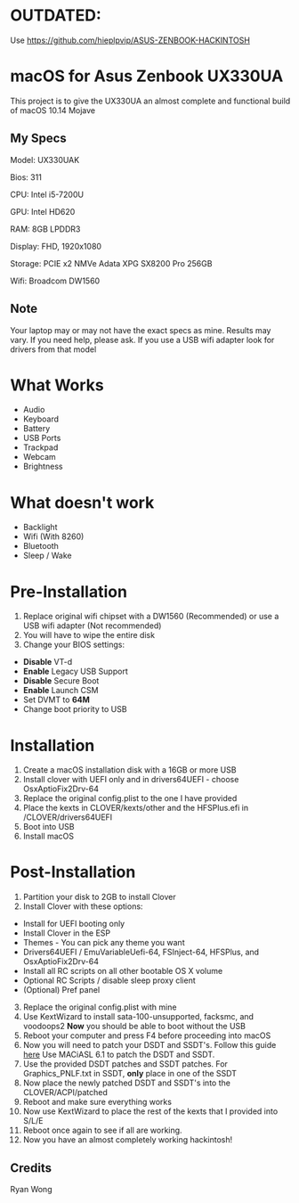 # OUTDATED: 
Use https://github.com/hieplpvip/ASUS-ZENBOOK-HACKINTOSH
# macOS for Asus Zenbook UX330UA 
This project is to give the UX330UA an almost complete and functional build of macOS 10.14 Mojave

## My Specs 
Model: UX330UAK

Bios: 311

CPU: Intel i5-7200U

GPU: Intel HD620

RAM: 8GB LPDDR3

Display: FHD, 1920x1080

Storage: PCIE x2 NMVe Adata XPG SX8200 Pro 256GB

Wifi: Broadcom DW1560

## Note
Your laptop may or may not have the exact specs as mine. Results may vary. If you need help, please ask.
If you use a USB wifi adapter look for drivers from that model

# What Works
- Audio
- Keyboard
- Battery
- USB Ports
- Trackpad 
- Webcam
- Brightness

# What doesn't work
- Backlight
- Wifi (With 8260)
- Bluetooth
- Sleep / Wake

# Pre-Installation
1. Replace original wifi chipset with a DW1560 (Recommended) or use a USB wifi adapter (Not recommended)
2. You will have to wipe the entire disk 
3. Change your BIOS settings: 
  - **Disable** VT-d
  - **Enable** Legacy USB Support
  - **Disable** Secure Boot
  - **Enable** Launch CSM 
  - Set DVMT to **64M**
  - Change boot priority to USB
  
# Installation
1. Create a macOS installation disk with a 16GB or more USB
2. Install clover with UEFI only and in drivers64UEFI - choose OsxAptioFix2Drv-64
3. Replace the original config.plist to the one I have provided
4. Place the kexts in CLOVER/kexts/other and the HFSPlus.efi in /CLOVER/drivers64UEFI
5. Boot into USB
6. Install macOS

# Post-Installation
1. Partition your disk to 2GB to install Clover 
2. Install Clover with these options: 
  - Install for UEFI booting only
  - Install Clover in the ESP
  - Themes - You can pick any theme you want
  - Drivers64UEFI / EmuVariableUefi-64, FSInject-64, HFSPlus, and OsxAptioFix2Drv-64
  - Install all RC scripts on all other bootable OS X volume
  - Optional RC Scripts / disable sleep proxy client
  - (Optional) Pref panel
3. Replace the original config.plist with mine
4. Use KextWizard to install sata-100-unsupported, facksmc, and voodoops2
**Now** you should be able to boot without the USB
5. Reboot your computer and press F4 before proceeding into macOS
6. Now you will need to patch your DSDT and SSDT's. Follow this guide [here](https://www.tonymacx86.com/threads/guide-patching-laptop-dsdt-ssdts.152573/) Use MACiASL 6.1 to patch the DSDT and SSDT. 
7. Use the provided DSDT patches and SSDT patches. For Graphics_PNLF.txt in SSDT, **only** place in one of the SSDT 
8. Now place the newly patched DSDT and SSDT's into the CLOVER/ACPI/patched
9. Reboot and make sure everything works
10. Now use KextWizard to place the rest of the kexts that I provided into S/L/E 
11. Reboot once again to see if all are working. 
12. Now you have an almost completely working hackintosh!

## Credits
Ryan Wong
